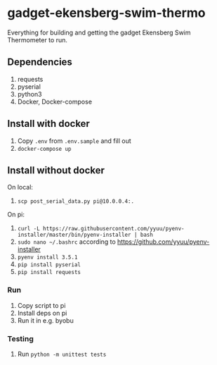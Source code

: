 # gadget-ekensberg-swim-thermo
Everything for building and getting the gadget Ekensberg Swim Thermometer to run.

## Dependencies
1. requests 
1. pyserial
1. python3
1. Docker, Docker-compose

## Install with docker
1. Copy `.env` from `.env.sample` and fill out 
1. `docker-compose up`

## Install without docker
On local:

1. `scp post_serial_data.py pi@10.0.0.4:.`

On pi:

1. `curl -L https://raw.githubusercontent.com/yyuu/pyenv-installer/master/bin/pyenv-installer | bash`
1. `sudo nano ~/.bashrc` according to https://github.com/yyuu/pyenv-installer
1. `pyenv install 3.5.1`
1. `pip install pyserial`
1. `pip install requests`

### Run
1. Copy script to pi
1. Install deps on pi
1. Run it in e.g. byobu

### Testing
1. Run `python -m unittest tests`
